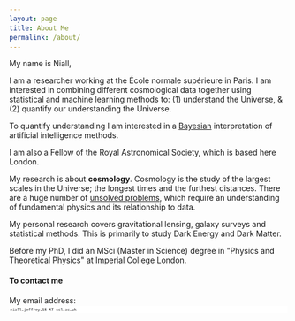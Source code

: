 ```yaml
---
layout: page
title: About Me
permalink: /about/
---
```


My name is Niall,

I am a researcher working at the École normale supérieure in Paris. I am interested in combining different cosmological data together using statistical and machine learning methods to: (1) understand the Universe, & (2) quantify our understanding the Universe. 

To quantify understanding I am interested in a [Bayesian](https://en.wikipedia.org/wiki/Bayesian_inference) interpretation of artificial intelligence methods.

I am also a Fellow of the Royal Astronomical Society, which is based here London.

My research is about **cosmology**. Cosmology is the study of the largest scales in the Universe; the longest times and the furthest distances. There are a huge number of [unsolved problems](https://en.wikipedia.org/wiki/List_of_unsolved_problems_in_physics#Cosmology_and_general_relativity), which require an understanding of fundamental physics and its relationship to data.

My personal research covers gravitational lensing, galaxy surveys and statistical methods. This is primarily to study Dark Energy and Dark Matter.

Before my PhD, I did an MSci (Master in Science) degree in "Physics and Theoretical Physics" at Imperial College London.

#### To contact me

My email address: 
![screenshot](/images/address.png)
